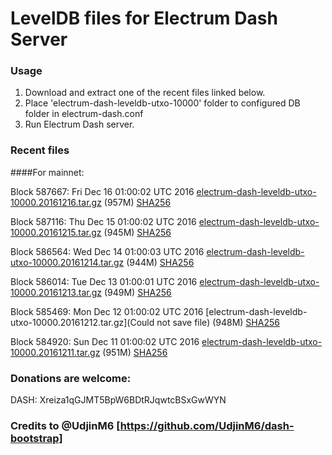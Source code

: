 # LevelDB files for Electrum Dash Server

### Usage

1. Download and extract one of the recent files linked below.
2. Place 'electrum-dash-leveldb-utxo-10000' folder to configured DB folder in electrum-dash.conf
3. Run Electrum Dash server.

### Recent files

####For mainnet:

Block 587667: Fri Dec 16 01:00:02 UTC 2016 [electrum-dash-leveldb-utxo-10000.20161216.tar.gz](https://transfer.sh/aLE9i/electrum-dash-leveldb-utxo-10000.20161216.tar.gz) (957M) [SHA256](https://transfer.sh/a7xDo/electrum-dash-leveldb-utxo-10000.20161216.tar.gz.sha256)

Block 587116: Thu Dec 15 01:00:02 UTC 2016 [electrum-dash-leveldb-utxo-10000.20161215.tar.gz](https://transfer.sh/KdL2z/electrum-dash-leveldb-utxo-10000.20161215.tar.gz) (945M) [SHA256](https://transfer.sh/3sTtI/electrum-dash-leveldb-utxo-10000.20161215.tar.gz.sha256)

Block 586564: Wed Dec 14 01:00:03 UTC 2016 [electrum-dash-leveldb-utxo-10000.20161214.tar.gz](https://transfer.sh/FFmEq/electrum-dash-leveldb-utxo-10000.20161214.tar.gz) (944M) [SHA256](https://transfer.sh/H0pI7/electrum-dash-leveldb-utxo-10000.20161214.tar.gz.sha256)

Block 586014: Tue Dec 13 01:00:01 UTC 2016 [electrum-dash-leveldb-utxo-10000.20161213.tar.gz](https://transfer.sh/CehWE/electrum-dash-leveldb-utxo-10000.20161213.tar.gz) (949M) [SHA256](https://transfer.sh/qq3IN/electrum-dash-leveldb-utxo-10000.20161213.tar.gz.sha256)

Block 585469: Mon Dec 12 01:00:02 UTC 2016 [electrum-dash-leveldb-utxo-10000.20161212.tar.gz](Could not save file) (948M) [SHA256](https://transfer.sh/BIOup/electrum-dash-leveldb-utxo-10000.20161212.tar.gz.sha256)

Block 584920: Sun Dec 11 01:00:02 UTC 2016 [electrum-dash-leveldb-utxo-10000.20161211.tar.gz](https://transfer.sh/CgPZF/electrum-dash-leveldb-utxo-10000.20161211.tar.gz) (951M) [SHA256](https://transfer.sh/3OYv7/electrum-dash-leveldb-utxo-10000.20161211.tar.gz.sha256)

### Donations are welcome:

DASH: Xreiza1qGJMT5BpW6BDtRJqwtcBSxGwWYN

### Credits to @UdjinM6 [https://github.com/UdjinM6/dash-bootstrap]
